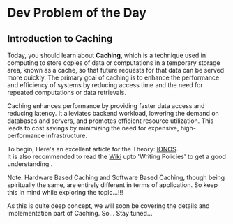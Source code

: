 # Dev Problem of the Day
## Introduction to Caching

Today, you should learn about **Caching**, which is a technique used in computing to store copies of data or computations in a temporary storage area, 
known as a cache, so that future requests for that data can be served more quickly. The primary goal of caching is to enhance the performance and efficiency
of systems by reducing access time and the need for repeated computations or data retrievals.  

Caching enhances performance by providing faster data access and reducing latency. 
It alleviates backend workload, lowering the demand on databases and servers, and promotes efficient resource utilization. 
This leads to cost savings by minimizing the need for expensive, high-performance infrastructure.
    
To begin, Here's an excellent article for the Theory: [IONOS](https://www.ionos.com/digitalguide/hosting/technical-matters/what-is-a-cache/).   
It is also recommended to read the [Wiki](https://en.wikipedia.org/wiki/Cache_(computing)) upto 'Writing Policies' to get a good understanding .    

Note: Hardware Based Caching and Software Based Caching, though being spiritually the same, are entirely different in terms of application. So keep this 
in mind while exploring the topic...!!!    

As this is quite deep concept, we will soon be covering the details and implementation part of Caching. So... Stay tuned...
